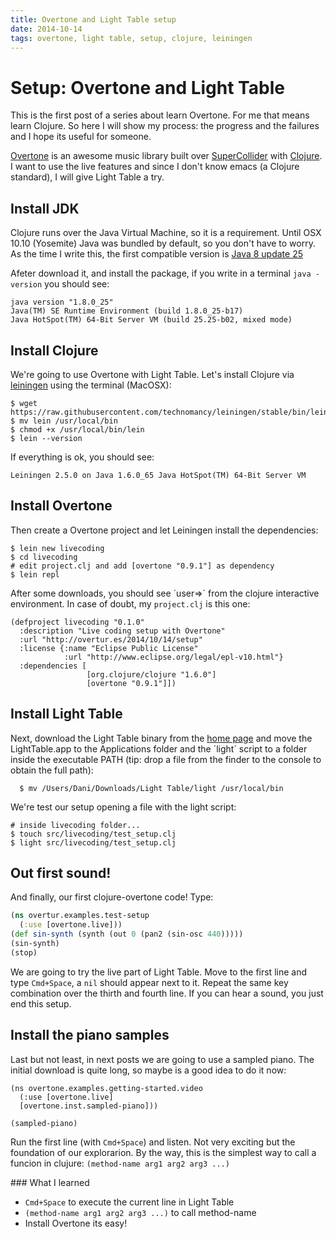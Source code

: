 ```yaml
---
title: Overtone and Light Table setup
date: 2014-10-14
tags: overtone, light table, setup, clojure, leiningen
---
```


# Setup: Overtone and Light Table

This is the first post of a series about learn Overtone. For me that means
learn Clojure. So here I will show my process: the progress and the failures
and I hope its useful for someone.

[Overtone](https://github.com/overtone/overtone) is an awesome music
library built over [SuperCollider](http://supercollider.sourceforge.net/) with
[Clojure](http://clojure.org/). I want to use the live features and
 since I don't know emacs (a Clojure standard), I will give Light Table a try.

## Install JDK

Clojure runs over the Java Virtual Machine, so it is a requirement. Until OSX 10.10
(Yosemite) Java was bundled by default, so you don't have to worry. As the time
I write this, the first compatible version is
[Java 8 update 25](http://www.oracle.com/technetwork/java/javase/downloads/jdk8-downloads-2133151.html)

Afeter download it, and install the package, if you write in a terminal
`java -version` you should see:

~~~
java version "1.8.0_25"
Java(TM) SE Runtime Environment (build 1.8.0_25-b17)
Java HotSpot(TM) 64-Bit Server VM (build 25.25-b02, mixed mode)
~~~


## Install Clojure

We're going to use Overtone with Light Table. Let's install Clojure via
[leiningen](https://github.com/technomancy/leiningen) using the terminal (MacOSX):

~~~
$ wget https://raw.githubusercontent.com/technomancy/leiningen/stable/bin/lein
$ mv lein /usr/local/bin
$ chmod +x /usr/local/bin/lein
$ lein --version
~~~

If everything is ok, you should see:

~~~
Leiningen 2.5.0 on Java 1.6.0_65 Java HotSpot(TM) 64-Bit Server VM
~~~

## Install Overtone

Then create a Overtone project and let Leiningen install the dependencies:

~~~
$ lein new livecoding
$ cd livecoding
# edit project.clj and add [overtone "0.9.1"] as dependency
$ lein repl
~~~

After some downloads, you should see ´user=>´ from the clojure interactive
environment. In case of doubt, my `project.clj` is this one:

~~~  
(defproject livecoding "0.1.0"
  :description "Live coding setup with Overtone"
  :url "http://overtur.es/2014/10/14/setup"
  :license {:name "Eclipse Public License"
            :url "http://www.eclipse.org/legal/epl-v10.html"}
  :dependencies [
                 [org.clojure/clojure "1.6.0"]
                 [overtone "0.9.1"]])
~~~

## Install Light Table

Next, download the Light Table binary from the [home page](http://lighttable.com/)
and move the LightTable.app to the Applications folder and the ´light´ script
to a folder inside the executable PATH (tip: drop a file from the finder to
the console to obtain the full path):

~~~
  $ mv /Users/Dani/Downloads/Light Table/light /usr/local/bin
~~~

We're test our setup opening a file with the light script:

~~~
# inside livecoding folder...
$ touch src/livecoding/test_setup.clj
$ light src/livecoding/test_setup.clj
~~~


## Out first sound!

And finally, our first clojure-overtone code! Type:

~~~ clojure
(ns overtur.examples.test-setup
  (:use [overtone.live]))
(def sin-synth (synth (out 0 (pan2 (sin-osc 440)))))
(sin-synth)
(stop)
~~~

We are going to try the live part of Light Table. Move to the first line
and type `Cmd+Space`, a `nil` should appear next to it. Repeat the same key
combination over the thirth and fourth line. If you can hear a sound, you
just end this setup.

## Install the piano samples

Last but not least, in next posts we are going to use a sampled piano.
The initial download is quite long, so maybe is a good idea to do it now:

~~~
(ns overtone.examples.getting-started.video
  (:use [overtone.live]
  [overtone.inst.sampled-piano]))

(sampled-piano)
~~~

Run the first line (with `Cmd+Space`) and listen. Not very exciting but the
foundation of our explorarion. By the way, this is the simplest way to call a
funcion in clujure: `(method-name arg1 arg2 arg3 ...)`


### What I learned

- `Cmd+Space` to execute the current line in Light Table
- `(method-name arg1 arg2 arg3 ...)` to call method-name
- Install Overtone its easy!
